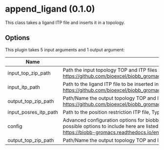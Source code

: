 # append_ligand (0.1.0)

This class takes a ligand ITP file and inserts it in a topology.

## Options

This plugin takes     5     input arguments and 1 output argument:

| Name          | Description             | I/O    | Type   | Default |
|---------------|-------------------------|--------|--------|---------|
| input_top_zip_path | Path the input topology TOP and ITP files zipball, Type: string, File type: input, Accepted formats: zip, Example file: https://github.com/bioexcel/biobb_gromacs/raw/master/biobb_gromacs/test/data/gromacs_extra/ndx2resttop.zip | Input | File | File |
| input_itp_path | Path to the ligand ITP file to be inserted in the topology, Type: string, File type: input, Accepted formats: itp, Example file: https://github.com/bioexcel/biobb_gromacs/raw/master/biobb_gromacs/test/data/gromacs_extra/pep_ligand.itp | Input | File | File |
| output_top_zip_path | Path/Name the output topology TOP and ITP files zipball, Type: string, File type: output, Accepted formats: zip, Example file: https://github.com/bioexcel/biobb_gromacs/raw/master/biobb_gromacs/test/reference/gromacs_extra/ref_appendligand.zip | Input | string | string |
| input_posres_itp_path | Path to the position restriction ITP file, Type: string, File type: input, Accepted formats: itp, Example file: null | Input | File | File |
| config | Advanced configuration options for biobb_gromacs AppendLigand. This should be passed as a string containing a dict. The possible options to include here are listed under 'properties' in the biobb_gromacs AppendLigand documentation: https://biobb-gromacs.readthedocs.io/en/latest/gromacs_extra.html#gromacs-extra-append-ligand-module | Input | string | string |
| output_top_zip_path | Path/Name the output topology TOP and ITP files zipball | Output | File | File |
